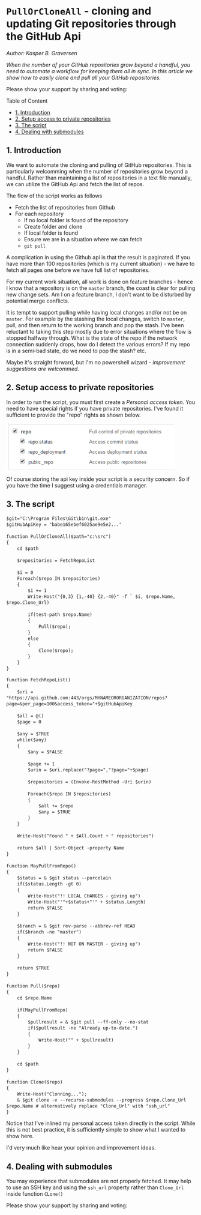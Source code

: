 ﻿# `PullOrCloneAll` - cloning  and updating Git repositories through the GitHub Api
*Author: Kasper B. Graversen*
<ArticleHeaderUrls/>
<Categories Tags="Git, GitHub, Powershell">
</Categories>


*When the number of your GitHub repositories grow beyond a handful, you need to automate a workflow for keeping them all in sync. 
In this article we show how to easily clone and pull all your GitHub repositories.*


Please show your support by sharing and voting:

<SocialShareButtons>
</SocialShareButtons>


Table of Content

   * [1. Introduction](#introduction)
   * [2. Setup access to private repositories](#setup-access-to-private-repositories)
   * [3. The script](#the-script)
   * [4. Dealing with submodules](#dealing-with-submodules)

	 
## 1. Introduction

We want to automate the cloning and pulling of GitHub repositories. This is particularly welcomming when the number of repositories grow beyond a handful. Rather than maintaining a list of repositories in a text file manually, we can utilize the GitHub Api and fetch the list of repos.

The flow of the script works as follows

  * Fetch the list of repositories from Github
  * For each repository
    * If no local folder is found of the repository 
	 * Create folder and clone
    * If local folder is found
	 * Ensure we are in a situation where we can fetch
	 * `git pull`

A complication in using the Github api is that the result is paginated. If you have more than 100 repositories (which is my current situation) - we have to fetch all pages one before we have full list of repositories.
	 
For my current work situation, all work is done on feature branches - hence I know that a repository is on the `master` branch, the coast is clear for pulling new change sets. Am I on a feature branch, I don't want to be disturbed by potential merge conflicts. 

It is tempt to support pulling while having local changes and/or not be on `master`. For example by the stashing the local changes, switch to `master`, pull, and then return to the working branch and pop the stash. I've been reluctant to taking this step mostly due to error situations where the flow is stopped halfway through. What is the state of the repo if  the network connection suddenly drops, how do I detect the various errors? If my repo is in a semi-bad state, do we need to pop the stash? etc. 

Maybe it's straight forward, but I'm no powershell wizard - *improvement suggestions are welcommed.*



## 2. Setup access to private repositories

In order to run the script, you must first create a *Personal access token*. You need to have special rights if you have private repositories. I've found it sufficient to provide the "repo" rights as shown below.

<img src="img/pullorcloneall-github-rights.png">

Of course storing the api key inside your script is a security concern. So if you have the time I suggest using a credentials manager.



## 3. The script 

```
$git="C:\Program Files\Git\bin\git.exe"
$gitHubApiKey = "babe165ebef6025ae9e5e2..."

function PullOrCloneAll($path="c:\src")
{
	cd $path
	
	$repositories = FetchRepoList
	
	$i = 0
	Foreach($repo IN $repositories)
	{ 
		$i += 1
		Write-Host("{0,3} {1,-40} {2,-40}" -f ` $i, $repo.Name, $repo.Clone_Url)
		
		if(test-path $repo.Name)
		{
			Pull($repo);
		}
		else
		{
			Clone($repo);
		}		
	}
}
```

```
function FetchRepoList()
{
	$uri = "https://api.github.com:443/orgs/MYNAMEORORGANIZATION/repos?page=&per_page=100&access_token="+$gitHubApiKey
	
	$all = @()
	$page = 0
	
	$any = $TRUE
	while($any)
	{
		$any = $FALSE

		$page += 1		
		$urin = $uri.replace("?page=","?page="+$page)

		$repositories = (Invoke-RestMethod -Uri $urin) 

		Foreach($repo IN $repositories)
		{
			$all += $repo
			$any = $TRUE
		}
	}
	
	Write-Host("Found " + $All.Count + " repositories")
	
	return $all | Sort-Object -property Name
}

function MayPullFromRepo()
{
	$status = & $git status --porcelain
	if($status.Length -gt 0)
	{
		Write-Host("!! LOCAL CHANGES - giving up")
    	Write-Host("'"+$status+"'" + $status.Length)
		return $FALSE
	}
	
	$branch = & $git rev-parse --abbrev-ref HEAD
	if($branch -ne "master")
	{
		Write-Host("!! NOT ON MASTER - giving up")		
		return $FALSE
	}
	
	return $TRUE
}

function Pull($repo)
{	
	cd $repo.Name
	
	if(MayPullFromRepo)
	{
		$pullresult = & $git pull --ff-only --no-stat
		if($pullresult -ne "Already up-to-date.")
		{
			Write-Host("" + $pullresult)				
		}
	}
	
	cd $path
}

function Clone($repo)
{
	Write-Host("Clonning...");
	& $git clone -v --recurse-submodules --progress $repo.Clone_Url $repo.Name # alternatively replace "Clone_Url" with "ssh_url" 
}
```

Notice that I've inlined my personal access token directly in the script. While this is not best practice, it is sufficiently simple to show what I wanted to show here. 

I'd very much like hear your opinion and improvement ideas.



## 4. Dealing with submodules 
You may experience that submodules are not properly fetched. It may help to use an SSH key and using the `ssh_url` property rather than `Clone_Url` inside function `CLone()`



Please show your support by sharing and voting:
<SocialShareButtons>
</SocialShareButtons>



<br><br>
<CommentText>
</CommentText>

<br><br>
